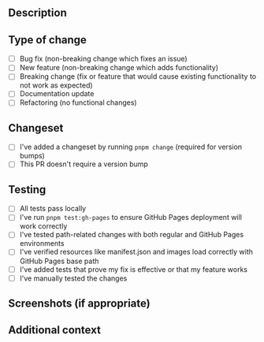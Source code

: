 ## Description

<!-- Describe the changes included in this PR -->

## Type of change

<!-- Please delete options that are not relevant -->
- [ ] Bug fix (non-breaking change which fixes an issue)
- [ ] New feature (non-breaking change which adds functionality)
- [ ] Breaking change (fix or feature that would cause existing functionality to not work as expected)
- [ ] Documentation update
- [ ] Refactoring (no functional changes)

## Changeset

<!-- If this PR includes changes that should trigger a version bump, make sure you've included a changeset by running `pnpm change` -->
- [ ] I've added a changeset by running `pnpm change` (required for version bumps)
- [ ] This PR doesn't require a version bump

## Testing

<!-- Please describe the tests that you ran to verify your changes -->
- [ ] All tests pass locally
- [ ] I've run `pnpm test:gh-pages` to ensure GitHub Pages deployment will work correctly
- [ ] I've tested path-related changes with both regular and GitHub Pages environments  
- [ ] I've verified resources like manifest.json and images load correctly with GitHub Pages base path
- [ ] I've added tests that prove my fix is effective or that my feature works
- [ ] I've manually tested the changes

## Screenshots (if appropriate)

<!-- Add screenshots to help explain your changes if UI is affected -->

## Additional context

<!-- Add any other context about the PR here --> 